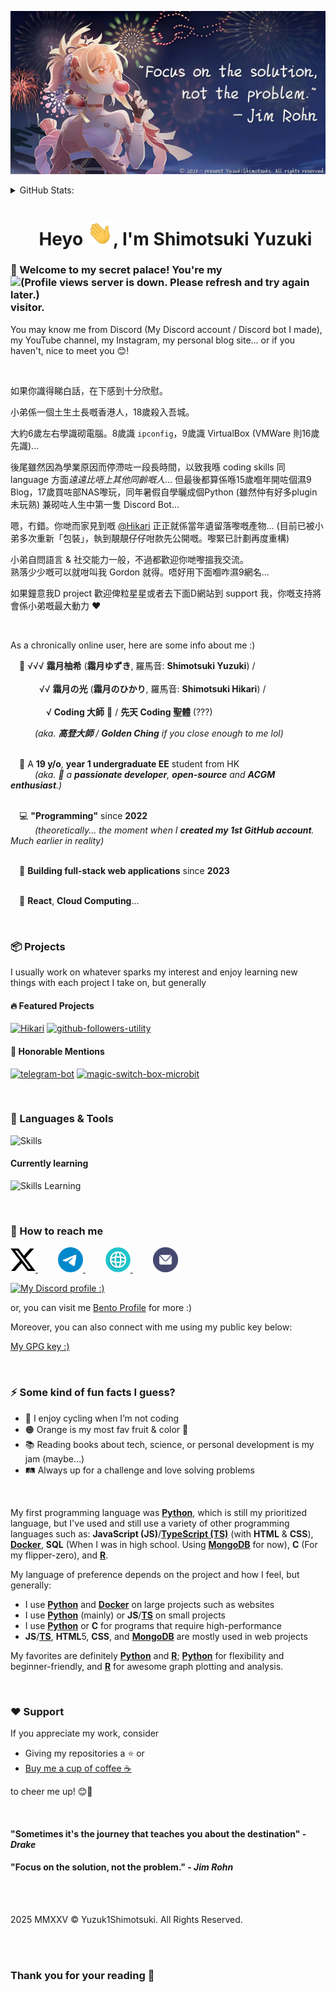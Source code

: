 <!-- PROJECT SHIELDS -->
<!--
*** Markdown "reference style" is used for all links for readability.
*** Reference links are enclosed in brackets [ ] instead of parentheses ( ).
*** See the bottom of this document for the declaration of the reference variables
*** for contributors-url, forks-url, etc. This is an optional, concise syntax you may use.
*** https://www.markdownguide.org/basic-syntax/#reference-style-links
-->


[![Banner](img/banner.jpg)](https://lolicon.wtf)

<details>
  <summary>GitHub Stats:</summary>
  <br>
  <div>&emsp;Just to prove how lazy I am :)</div>
  <br>
  <a href="https://github.com/Yuzuk1Shimotsuki">
    <table>
      <tr>
        <td>
          <img align="center" src="https://github-readme-stats-yuzukishimotsuki.vercel.app/api?username=Yuzuk1Shimotsuki&count_private=true&count_private=true&cache_seconds=15&show_icons=true&show=reviews,discussions_started,discussions_answered,prs_merged,prs_merged_percentage&hide_border=true&icon_color=ffca28&title_color=ffa000" />
        </td>
        <td>
          <img align="center" src="https://github-readme-stats-yuzukishimotsuki.vercel.app/api/top-langs?username=Yuzuk1Shimotsuki&cache_seconds=5&langs_count=8&layout=donut&hide_border=true&title_color=ffa000" />
        </td>
      </tr>
    </table>
  </a>

</details>

<div id="toc">
  <ul align="center" style="list-style: none">
    <summary>
      <h1>
        Heyo <img src="https://raw.githubusercontent.com/Yuzuk1Shimotsuki/Yuzuk1Shimotsuki/main/img/waving.gif" height="40">, I'm Shimotsuki Yuzuki
      </h1>
    </summary>
  </ul>
</div>

### 🌟 Welcome to my secret palace! You're my ![(Profile views server is down. Please refresh and try again later.)](https://count.getloli.com/get/@Yuzuk1Shimotsuki?theme=moebooru) visitor.

You may know me from Discord (My Discord account / Discord bot I made), my YouTube channel, my Instagram, my personal blog site... or if you haven't, nice to meet you 😊!

<br>

如果你識得睇白話，在下感到十分欣慰。

小弟係一個土生土長嘅香港人，18歲殺入吾城。

大約6歲左右學識砌電腦。8歲識 `ipconfig`，9歲識 VirtualBox (VMWare 則16歲先識)...

後尾雖然因為學業原因而停滯咗一段長時間，以致我喺 coding skills 同 language 方面*遠遠比唔上其他同齡嘅人*... 但最後都算係喺15歲嗰年開咗個濕9 Blog，17歲買咗部NAS嚟玩，同年暑假自學曬成個Python (雖然仲有好多plugin未玩熟) 兼砌咗人生中第一隻 Discord Bot...

嗯，冇錯。你哋而家見到嘅 [@Hikari](https://github.com/HikariApp/Hikari) 正正就係當年遺留落嚟嘅產物... (目前已被小弟多次重新「包裝」，執到靚靚仔仔咁款先公開嘅。嚟緊已計劃再度重構)

小弟自問語言 & 社交能力一般，不過都歡迎你哋嚟搵我交流。 <br>
熟落少少嘅可以就咁叫我 Gordon 就得。唔好用下面嗰咋濕9網名...

如果鐘意我D project 歡迎俾粒星星或者去下面D網站到 support 我，你嘅支持將會係小弟嘅最大動力 ❤️

<br>

As a chronically online user, here are some info about me :)

&emsp;👄 √√√ **霜月柚希** (**霜月ゆずき**, 羅馬音: **Shimotsuki Yuzuki**) /<br><br>
&emsp;&emsp;&emsp; √√ **霜月の光** (**霜月のひかり**, 羅馬音: **Shimotsuki Hikari**) /<br><br>
&emsp;&emsp;&emsp;&ensp;&nbsp; √ **Coding 大師** 🤔 / **先天 Coding 聖體** (???)

&emsp;&emsp;&ensp; _(aka. **高登大師** / **Golden Ching** if you close enough to me lol)_<br><br>

&emsp;🏫 A **19 y/o**, **year 1 undergraduate EE** student from HK<br>
&emsp;&emsp;&ensp; _(aka. 🌟 a **passionate developer**, **open-source** and **ACGM enthusiast**.)_<br><br>

&emsp;💻 **"Programming"** since **2022**<br>
&emsp;&emsp;&ensp; _(theoretically... the moment when I **created my 1st GitHub account**. Much earlier in reality)_<br><br>

&emsp;🎯 **Building full-stack web applications** since **2023**<br><br>

&emsp;🌱 **React**, **Cloud Computing**...<br>

<br>

### 📦 Projects

I usually work on whatever sparks my interest and enjoy learning new things with each project I take on, but generally

#### 🔥 Featured Projects

[![Hikari](https://github-readme-stats-yuzukishimotsuki.vercel.app/api/pin?username=HikariApp&repo=Hikari)](https://github.com/HikariApp/Hikari)
[![github-followers-utility](https://github-readme-stats-yuzukishimotsuki.vercel.app/api/pin?username=Yuzuk1Shimotsuki&repo=github-followers-utility)](https://github.com/Yuzuk1Shimotsuki/github-followers-utility)

#### 🧠 Honorable Mentions
[![telegram-bot](https://github-readme-stats-yuzukishimotsuki.vercel.app/api/pin?username=Yuzuk1Shimotsuki&repo=telegram-bot)](https://github.com/Yuzuk1Shimotsuki/telegram-bot)
[![magic-switch-box-microbit](https://github-readme-stats-yuzukishimotsuki.vercel.app/api/pin?username=Yuzuk1Shimotsuki&repo=magic-switch-box-microbit)](https://github.com/Yuzuk1Shimotsuki/magic-switch-box-microbit)

<br>

### 🔧 Languages & Tools
![Skills](https://skillicons.dev/icons?i=arch,activitypub,au,aws,azure,bash,cloudflare,cs,css,docker,debian,figma,fediverse,git,github,githubactions,html,js,jquery,linux,md,mongodb,nextjs,nginx,nix,nodejs,pnpm,postgres,postman,pr,ps,py,pycharm,raspberrypi,rocket,sqlite,stackoverflow,ts,visualstudio,vscode,windows,wordpress)

#### Currently learning
![Skills Learning](https://skillicons.dev/icons?i=androidstudio,bootstrap,bun,dotnet,electron,express,java,jenkins,mysql,prisma,react,redis,sentry,spring,tailwind,tauri,webpack,vue,workers)

<br>

### 🤝 How to reach me

<p align="left">
  <a href="https://x.com/goldenlight6628" target="_blank" rel="noreferrer"> <img src="https://raw.githubusercontent.com/CLorant/readme-social-icons/main/large/colored/twitter-x.svg" alt="X" width="40" height="40"/> </a>
  &emsp;&emsp;
  <a href="https://t.me/CodeCrafter404" target="_blank" rel="noreferrer"> <img src="https://raw.githubusercontent.com/CLorant/readme-social-icons/main/large/filled/telegram.svg" alt="Telegram" width="40" height="40"/> </a>
  &emsp;&emsp;
  <a href="https://moe.lolicon.wtf/friends" target="_blank" rel="noreferrer"> <img src="https://raw.githubusercontent.com/Yuzuk1Shimotsuki/Yuzuk1Shimotsuki/main/img/website.svg" alt="Website" width="40" height="40"/> </a>
  &emsp;&emsp;
  <a href="mailto:yuzukishimotsuki-dev@lolicon.wtf" target="_blank" rel="noreferrer"> <img src="https://raw.githubusercontent.com/Yuzuk1Shimotsuki/Yuzuk1Shimotsuki/main/img/email.svg" alt="Email" width="40" height="40"/> </a>
</p>

<a href="https://discordapp.com/users/885756325798227988"><img width="325" src="https://api.lolicon.wtf/discord-api/user/885756325798227988" alt="My Discord profile :)"></img></a>

or, you can visit me [Bento Profile][Bento] for more :)

Moreover, you can also connect with me using my public key below:

[My GPG key :)
](https://github.com/Yuzuk1Shimotsuki.gpg)

<br>

### ⚡ Some kind of fun facts I guess?

- 🚴 I enjoy cycling when I’m not coding
- 🟠 Orange is my most fav fruit & color 🍊
- 📚 Reading books about tech, science, or personal development is my jam (maybe...)
- 🛤️ Always up for a challenge and love solving problems

<br>

My first programming language was **[Python][Python]**, which is still my prioritized language, but I've used and still use a variety of other programming languages such as: **JavaScript (JS)**/**[TypeScript (TS)][TypeScript]** (with **HTML** & **CSS**), **[Docker][Docker]**, **SQL** (When I was in high school. Using **[MongoDB][MongoDB]** for now), **C** (For my flipper-zero), and **[R](https://www.r-project.org/)**.

My language of preference depends on the project and how I feel, but generally:
- I use **[Python][Python]** and **[Docker][Docker]** on large projects such as websites
- I use **[Python][Python]** (mainly) or **JS**/**[TS][TypeScript]** on small projects
- I use **[Python][Python]** or **C** for programs that require high-performance
- **JS**/**[TS][TypeScript]**, **HTML**5, **CSS**, and **[MongoDB][MongoDB]** are mostly used in web projects

My favorites are definitely **[Python][Python]** and **[R][R]**; **[Python][Python]** for flexibility and beginner-friendly, and **[R][R]** for awesome graph plotting and analysis.

<br>

### ❤️ Support

If you appreciate my work, consider
- Giving my repositories a ⭐ or
- [Buy me a cup of coffee ☕][Buy_me_a_coffee]

to cheer me up! 😊🥺

<br>

#### "Sometimes it's the journey that teaches you about the destination" - *Drake*

#### "Focus on the solution, not the problem." - *Jim Rohn*

<br>
<br>

2025 MMXXV © Yuzuk1Shimotsuki. All Rights Reserved.

<br>
<br>

### Thank you for your reading 🥰









<!--Links in use in this markdown for references-->

[Bento]: https://bento.me/yuzuk1shimotsuki

[Buy_me_a_coffee]: https://buymeacoffee.com/yuzuk1shimotsuki

[discord.py_GitHub]: https://github.com/Rapptz/discord.py

[Python]: https://www.python.org/downloads/

[Docker]: https://www.docker.com/

[R]: https://www.r-project.org/

[TypeScript]: https://www.typescriptlang.org/

[MongoDB]: https://www.mongodb.com/


<!--
**Yuzuk1Shimotsuki/Yuzuk1Shimotsuki** is a ✨ _special_ ✨ repository because its `README.md` (this file) appears on your GitHub profile.

Here are some ideas to get you started:

Hi 👋, I'm @Yuzuk1Shimotsuki
- 🔭 I’m currently working on ...
- 🌱 I’m currently learning ...
- 👯 I’m looking to collaborate on ...
- 🤔 I’m looking for help with ...
- 💬 Ask me about ...
- 📫 How to reach me: ...
- 😄 Pronouns: ...
- ⚡ Fun fact: ...
-->

